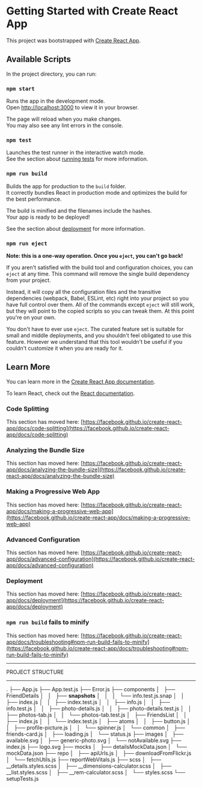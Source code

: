 # Getting Started with Create React App

This project was bootstrapped with [Create React App](https://github.com/facebook/create-react-app).

## Available Scripts

In the project directory, you can run:

### `npm start`

Runs the app in the development mode.\
Open [http://localhost:3000](http://localhost:3000) to view it in your browser.

The page will reload when you make changes.\
You may also see any lint errors in the console.

### `npm test`

Launches the test runner in the interactive watch mode.\
See the section about [running tests](https://facebook.github.io/create-react-app/docs/running-tests) for more information.

### `npm run build`

Builds the app for production to the `build` folder.\
It correctly bundles React in production mode and optimizes the build for the best performance.

The build is minified and the filenames include the hashes.\
Your app is ready to be deployed!

See the section about [deployment](https://facebook.github.io/create-react-app/docs/deployment) for more information.

### `npm run eject`

**Note: this is a one-way operation. Once you `eject`, you can't go back!**

If you aren't satisfied with the build tool and configuration choices, you can `eject` at any time. This command will remove the single build dependency from your project.

Instead, it will copy all the configuration files and the transitive dependencies (webpack, Babel, ESLint, etc) right into your project so you have full control over them. All of the commands except `eject` will still work, but they will point to the copied scripts so you can tweak them. At this point you're on your own.

You don't have to ever use `eject`. The curated feature set is suitable for small and middle deployments, and you shouldn't feel obligated to use this feature. However we understand that this tool wouldn't be useful if you couldn't customize it when you are ready for it.

## Learn More

You can learn more in the [Create React App documentation](https://facebook.github.io/create-react-app/docs/getting-started).

To learn React, check out the [React documentation](https://reactjs.org/).

### Code Splitting

This section has moved here: [https://facebook.github.io/create-react-app/docs/code-splitting](https://facebook.github.io/create-react-app/docs/code-splitting)

### Analyzing the Bundle Size

This section has moved here: [https://facebook.github.io/create-react-app/docs/analyzing-the-bundle-size](https://facebook.github.io/create-react-app/docs/analyzing-the-bundle-size)

### Making a Progressive Web App

This section has moved here: [https://facebook.github.io/create-react-app/docs/making-a-progressive-web-app](https://facebook.github.io/create-react-app/docs/making-a-progressive-web-app)

### Advanced Configuration

This section has moved here: [https://facebook.github.io/create-react-app/docs/advanced-configuration](https://facebook.github.io/create-react-app/docs/advanced-configuration)

### Deployment

This section has moved here: [https://facebook.github.io/create-react-app/docs/deployment](https://facebook.github.io/create-react-app/docs/deployment)

### `npm run build` fails to minify

This section has moved here: [https://facebook.github.io/create-react-app/docs/troubleshooting#npm-run-build-fails-to-minify](https://facebook.github.io/create-react-app/docs/troubleshooting#npm-run-build-fails-to-minify)


______________________________________________________________________________________
PROJECT STRUCTURE
______________________________________________________________________________________

.
├── App.js
├── App.test.js
├── Error.js
├── components
│   ├── FriendDetails
│   │   ├── __snapshots__
│   │   │   └── info.test.js.snap
│   │   ├── index.js
│   │   ├── index.test.js
│   │   ├── info.js
│   │   ├── info.test.js
│   │   ├── photo-details.js
│   │   ├── photo-details.test.js
│   │   ├── photos-tab.js
│   │   └── photos-tab.test.js
│   ├── FriendsList
│   │   ├── index.js
│   │   └── index.test.js
│   ├── atoms
│   │   ├── button.js
│   │   ├── profile-picture.js
│   │   └── spinner.js
│   └── common
│       ├── friends-card.js
│       ├── loading.js
│       └── status.js
├── images
│   ├── available.svg
│   ├── generic-photo.svg
│   └── notAvailable.svg
├── index.js
├── logo.svg
├── mocks
│   ├── detailsMockData.json
│   └── mockData.json
├── repo
│   ├── apiUrls.js
│   ├── downloadFromFlickr.js
│   └── fetchUtils.js
├── reportWebVitals.js
├── scss
│   ├── __details.styles.scss
│   ├── __dimensions-calculator.scss
│   ├── __list.styles.scss
│   ├── __rem-calculator.scss
│   └── styles.scss
└── setupTests.js
